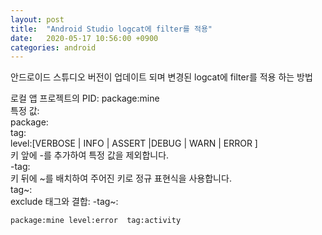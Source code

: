 ```yaml
---
layout: post
title:  "Android Studio logcat에 filter를 적용"
date:   2020-05-17 10:56:00 +0900
categories: android
---
```


안드로이드 스튜디오 버전이 업데이트 되며 변경된 logcat에 filter를 적용 하는 방법<br>

로컬 앱 프로젝트의 PID: package:mine<br>
특정 값:<br>
package:<package-ID><br>
tag:<tag><br>
level:[VERBOSE | INFO | ASSERT |DEBUG | WARN | ERROR ]<br>
키 앞에 -를 추가하여 특정 값을 제외합니다.<br>
-tag:<exclude-tag><br>
키 뒤에 ~를 배치하여 주어진 키로 정규 표현식을 사용합니다.<br>
tag~:<regular-expression-tag><br>
exclude 태그와 결합: -tag~:<exclude-regular-expression-tag>

```bash
package:mine level:error  tag:activity
```
